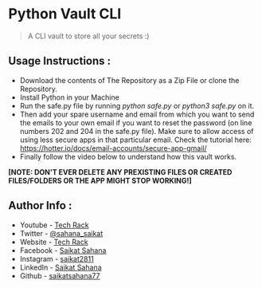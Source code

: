 # Python Vault CLI

> A CLI vault to store all your secrets :)

## Usage Instructions :

- Download the contents of The Repository as a Zip File or clone the Repository.
- Install Python in your Machine 
- Run the safe.py file by running <i>python safe.py</i> or <i>python3 safe.py</i> on it.
- Then add your spare username and email from which you want to send the emails to your own email if you want to reset the password (on line numbers 202 and 204 in the safe.py file). Make sure to allow access of using less secure apps in that particular email. Check the tutorial here: https://hotter.io/docs/email-accounts/secure-app-gmail/
- Finally follow the video below to understand how this vault works.

<b>[NOTE: DON'T EVER DELETE ANY PREXISTING FILES OR CREATED FILES/FOLDERS OR THE APP MIGHT STOP WORKING!]</b>


## Author Info :

- Youtube - [Tech Rack](https://www.youtube.com/TechRack)
- Twitter - [@sahana_saikat](https://twitter.com/sahana_saikat)
- Website - [Tech Rack](https://tech-rack.in)
- Facebook - [Saikat Sahana](https://www.facebook.com/saikat.sahana.75)
- Instagram - [saikat2811](https://www.instagram.com/saikat2811/)
- LinkedIn - [Saikat Sahana](https://www.linkedin.com/in/saikat-sahana-454608118)
- Github - [saikatsahana77](https://github.com/saikatsahana77)
